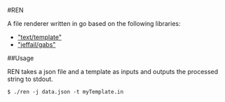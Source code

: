 #REN

A file renderer written in go based on the following libraries:
* ["text/template"](http://golang.org/pkg/text/template/)
* ["jeffail/gabs"](https://github.com/jeffail/gabs)

##Usage

REN takes a json file and a template as inputs and outputs the processed string to stdout.

```
$ ./ren -j data.json -t myTemplate.in
```
